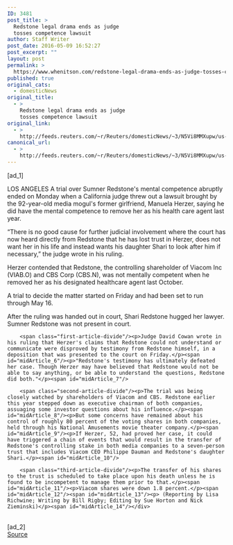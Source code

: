 ```yaml
---
ID: 3481
post_title: >
  Redstone legal drama ends as judge
  tosses competence lawsuit
author: Staff Writer
post_date: 2016-05-09 16:52:27
post_excerpt: ""
layout: post
permalink: >
  https://www.whenitson.com/redstone-legal-drama-ends-as-judge-tosses-competence-lawsuit/
published: true
original_cats:
  - domesticNews
original_title:
  - >
    Redstone legal drama ends as judge
    tosses competence lawsuit
original_link:
  - >
    http://feeds.reuters.com/~r/Reuters/domesticNews/~3/N5Vi8MMXupw/us-viacom-redstone-idUSKCN0Y010R
canonical_url:
  - >
    http://feeds.reuters.com/~r/Reuters/domesticNews/~3/N5Vi8MMXupw/us-viacom-redstone-idUSKCN0Y010R
---
```

 [ad_1]
<br><div id="articleText">
<span id="midArticle_start"/>

<span id="midArticle_0"/><span class="focusParagraph" readability="6"><p><span class="articleLocation">LOS ANGELES</span> A trial over Sumner Redstone's mental competence abruptly ended on Monday when a California judge threw out a lawsuit brought by the 92-year-old media mogul's former girlfriend, Manuela Herzer, saying he did have the mental competence to remove her as his health care agent last year.</p></span><span id="midArticle_1"/><p>“There is no good cause for further judicial involvement where the court has now heard directly from Redstone that he has lost trust in Herzer, does not want her in his life and instead wants his daughter Shari to look after him if necessary,” the judge wrote in his ruling.</p><span id="midArticle_2"/><p>Herzer contended that Redstone, the controlling shareholder of Viacom Inc (<span id="symbol_VIAB.O_0">VIAB.O</span>) and CBS Corp (<span id="symbol_CBS.N_1">CBS.N</span>), was not mentally competent when he removed her as his designated healthcare agent last October.</p><span id="midArticle_3"/><p>A trial to decide the matter started on Friday and had been set to run through May 16.</p><span id="midArticle_4"/><p>After the ruling was handed out in court, Shari Redstone hugged her lawyer. Sumner Redstone was not present in court. </p><span id="midArticle_5"/>
        
        <span class="first-article-divide"/><p>Judge David Cowan wrote in his ruling that Herzer's claims that Redstone could not understand or communicate were disproved by testimony from Redstone himself, in a deposition that was presented to the court on Friday.</p><span id="midArticle_6"/><p>"Redstone's testimony has ultimately defeated her case. Though Herzer may have believed that Redstone would not be able to say anything, or be able to understand the questions, Redstone did both."</p><span id="midArticle_7"/>
        
        <span class="second-article-divide"/><p>The trial was being closely watched by shareholders of Viacom and CBS. Redstone earlier this year stepped down as executive chairman of both companies, assuaging some investor questions about his influence.</p><span id="midArticle_8"/><p>But some concerns have remained about his control of roughly 80 percent of the voting shares in both companies, held through his National Amusements movie theater company.</p><span id="midArticle_9"/><p>If Herzer, 52, had proved her case, it could have triggered a chain of events that would result in the transfer of Redstone's controlling stake in both media companies to a seven-person trust that includes Viacom CEO Philippe Dauman and Redstone's daughter Shari.</p><span id="midArticle_10"/>
        
        <span class="third-article-divide"/><p>The transfer of his shares to the trust is scheduled to take place upon his death unless he is found to be incompetent to manage them prior to that.</p><span id="midArticle_11"/><p>Viacom shares were down 1.8 percent.</p><span id="midArticle_12"/><span id="midArticle_13"/><p> (Reporting by Lisa Richwine; Writing by Bill Rigby; Editing by Sue Horton and Nick Zieminski)</p><span id="midArticle_14"/></div>
<br>[ad_2]
<br><a href="http://feeds.reuters.com/~r/Reuters/domesticNews/~3/N5Vi8MMXupw/us-viacom-redstone-idUSKCN0Y010R">Source </a>